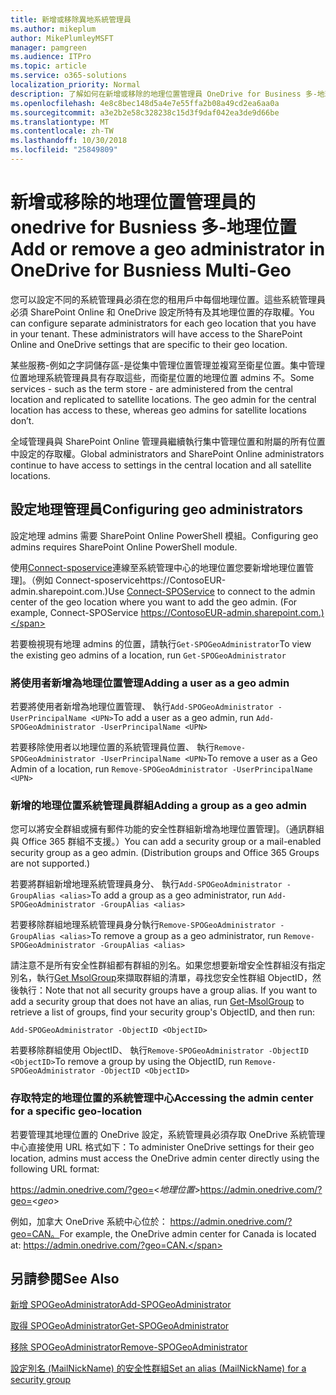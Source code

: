 ```yaml
---
title: 新增或移除異地系統管理員
ms.author: mikeplum
author: MikePlumleyMSFT
manager: pamgreen
ms.audience: ITPro
ms.topic: article
ms.service: o365-solutions
localization_priority: Normal
description: 了解如何在新增或移除的地理位置管理員 OneDrive for Business 多-地理位置。
ms.openlocfilehash: 4e8c8bec148d5a4e7e55ffa2b08a49cd2ea6aa0a
ms.sourcegitcommit: a3e2b2e58c328238c15d3f9daf042ea3de9d66be
ms.translationtype: MT
ms.contentlocale: zh-TW
ms.lasthandoff: 10/30/2018
ms.locfileid: "25849809"
---
```

# <a name="add-or-remove-a-geo-administrator-in-onedrive-for-busniess-multi-geo"></a><span data-ttu-id="45b19-103">新增或移除的地理位置管理員的 onedrive for Busniess 多-地理位置</span><span class="sxs-lookup"><span data-stu-id="45b19-103">Add or remove a geo administrator in OneDrive for Busniess Multi-Geo</span></span>

<span data-ttu-id="45b19-p101">您可以設定不同的系統管理員必須在您的租用戶中每個地理位置。這些系統管理員必須 SharePoint Online 和 OneDrive 設定所特有及其地理位置的存取權。</span><span class="sxs-lookup"><span data-stu-id="45b19-p101">You can configure separate administrators for each geo location that you have in your tenant. These administrators will have access to the SharePoint Online and OneDrive settings that are specific to their geo location.</span></span>

<span data-ttu-id="45b19-p102">某些服務-例如之字詞儲存區-是從集中管理位置管理並複寫至衛星位置。集中管理位置地理系統管理員具有存取這些，而衛星位置的地理位置 admins 不。</span><span class="sxs-lookup"><span data-stu-id="45b19-p102">Some services - such as the term store - are administered from the central location and replicated to satellite locations. The geo admin for the central location has access to these, whereas geo admins for satellite locations don’t.</span></span>

<span data-ttu-id="45b19-108">全域管理員與 SharePoint Online 管理員繼續執行集中管理位置和附屬的所有位置中設定的存取權。</span><span class="sxs-lookup"><span data-stu-id="45b19-108">Global administrators and SharePoint Online administrators continue to have access to settings in the central location and all satellite locations.</span></span>

## <a name="configuring-geo-administrators"></a><span data-ttu-id="45b19-109">設定地理管理員</span><span class="sxs-lookup"><span data-stu-id="45b19-109">Configuring geo administrators</span></span>

<span data-ttu-id="45b19-110">設定地理 admins 需要 SharePoint Online PowerShell 模組。</span><span class="sxs-lookup"><span data-stu-id="45b19-110">Configuring geo admins requires SharePoint Online PowerShell module.</span></span>

<span data-ttu-id="45b19-111">使用[Connect-sposervice](https://docs.microsoft.com/powershell/module/sharepoint-online/Connect-SPOService)連線至系統管理中心的地理位置您要新增地理位置管理]。（例如 Connect-sposervicehttps://ContosoEUR-admin.sharepoint.com.)</span><span class="sxs-lookup"><span data-stu-id="45b19-111">Use [Connect-SPOService](https://docs.microsoft.com/powershell/module/sharepoint-online/Connect-SPOService) to connect to the admin center of the geo location where you want to add the geo admin. (For example, Connect-SPOService  https://ContosoEUR-admin.sharepoint.com.)</span></span>

<span data-ttu-id="45b19-112">若要檢視現有地理 admins 的位置，請執行`Get-SPOGeoAdministrator`</span><span class="sxs-lookup"><span data-stu-id="45b19-112">To view the existing geo admins of a location, run `Get-SPOGeoAdministrator`</span></span>

### <a name="adding-a-user-as-a-geo-admin"></a><span data-ttu-id="45b19-113">將使用者新增為地理位置管理</span><span class="sxs-lookup"><span data-stu-id="45b19-113">Adding a user as a geo admin</span></span>

<span data-ttu-id="45b19-114">若要將使用者新增為地理位置管理、 執行`Add-SPOGeoAdministrator -UserPrincipalName <UPN>`</span><span class="sxs-lookup"><span data-stu-id="45b19-114">To add a user as a geo admin, run `Add-SPOGeoAdministrator -UserPrincipalName <UPN>`</span></span>

<span data-ttu-id="45b19-115">若要移除使用者以地理位置的系統管理員位置、 執行`Remove-SPOGeoAdministrator -UserPrincipalName <UPN>`</span><span class="sxs-lookup"><span data-stu-id="45b19-115">To remove a user as a Geo Admin of a location, run  `Remove-SPOGeoAdministrator -UserPrincipalName <UPN>`</span></span>

### <a name="adding-a-group-as-a-geo-admin"></a><span data-ttu-id="45b19-116">新增的地理位置系統管理員群組</span><span class="sxs-lookup"><span data-stu-id="45b19-116">Adding a group as a geo admin</span></span>

<span data-ttu-id="45b19-117">您可以將安全群組或擁有郵件功能的安全性群組新增為地理位置管理]。（通訊群組與 Office 365 群組不支援。）</span><span class="sxs-lookup"><span data-stu-id="45b19-117">You can add a security group or a mail-enabled security group as a geo admin. (Distribution groups and Office 365 Groups are not supported.)</span></span>

<span data-ttu-id="45b19-118">若要將群組新增地理系統管理員身分、 執行`Add-SPOGeoAdministrator -GroupAlias <alias>`</span><span class="sxs-lookup"><span data-stu-id="45b19-118">To add a group as a geo administrator, run `Add-SPOGeoAdministrator -GroupAlias <alias>`</span></span>

<span data-ttu-id="45b19-119">若要移除群組地理系統管理員身分執行`Remove-SPOGeoAdministrator -GroupAlias <alias>`</span><span class="sxs-lookup"><span data-stu-id="45b19-119">To remove a group as a geo administrator, run `Remove-SPOGeoAdministrator -GroupAlias <alias>`</span></span>

<span data-ttu-id="45b19-p103">請注意不是所有安全性群組都有群組的別名。如果您想要新增安全性群組沒有指定別名，執行[Get MsolGroup](https://docs.microsoft.com/en-us/powershell/module/msonline/get-msolgroup)來擷取群組的清單，尋找您安全性群組 ObjectID，然後執行：</span><span class="sxs-lookup"><span data-stu-id="45b19-p103">Note that not all security groups have a group alias. If you want to add a security group that does not have an alias, run [Get-MsolGroup](https://docs.microsoft.com/en-us/powershell/module/msonline/get-msolgroup) to retrieve a list of groups, find your security group's ObjectID, and then run:</span></span>

`Add-SPOGeoAdministrator -ObjectID <ObjectID>`

<span data-ttu-id="45b19-122">若要移除群組使用 ObjectID、 執行`Remove-SPOGeoAdministrator -ObjectID <ObjectID>`</span><span class="sxs-lookup"><span data-stu-id="45b19-122">To remove a group by using the ObjectID, run `Remove-SPOGeoAdministrator -ObjectID <ObjectID>`</span></span>

### <a name="accessing-the-admin-center-for-a-specific-geo-location"></a><span data-ttu-id="45b19-123">存取特定的地理位置的系統管理中心</span><span class="sxs-lookup"><span data-stu-id="45b19-123">Accessing the admin center for a specific geo-location</span></span>

<span data-ttu-id="45b19-124">若要管理其地理位置的 OneDrive 設定，系統管理員必須存取 OneDrive 系統管理中心直接使用 URL 格式如下：</span><span class="sxs-lookup"><span data-stu-id="45b19-124">To administer OneDrive settings for their geo location, admins must access the OneDrive admin center directly using the following URL format:</span></span>

<span data-ttu-id="45b19-125">https://admin.onedrive.com/?geo=<*地理位置*></span><span class="sxs-lookup"><span data-stu-id="45b19-125">https://admin.onedrive.com/?geo=<*geo*></span></span>

<span data-ttu-id="45b19-126">例如，加拿大 OneDrive 系統中心位於： https://admin.onedrive.com/?geo=CAN。</span><span class="sxs-lookup"><span data-stu-id="45b19-126">For example, the OneDrive admin center for Canada is located at: https://admin.onedrive.com/?geo=CAN.</span></span>

## <a name="see-also"></a><span data-ttu-id="45b19-127">另請參閱</span><span class="sxs-lookup"><span data-stu-id="45b19-127">See Also</span></span>

[<span data-ttu-id="45b19-128">新增 SPOGeoAdministrator</span><span class="sxs-lookup"><span data-stu-id="45b19-128">Add-SPOGeoAdministrator</span></span>](https://docs.microsoft.com/powershell/module/sharepoint-online/add-spogeoadministrator)

[<span data-ttu-id="45b19-129">取得 SPOGeoAdministrator</span><span class="sxs-lookup"><span data-stu-id="45b19-129">Get-SPOGeoAdministrator</span></span>](https://docs.microsoft.com/powershell/module/sharepoint-online/get-spogeoadministrator)

[<span data-ttu-id="45b19-130">移除 SPOGeoAdministrator</span><span class="sxs-lookup"><span data-stu-id="45b19-130">Remove-SPOGeoAdministrator</span></span>](https://docs.microsoft.com/powershell/module/sharepoint-online/remove-spogeoadministrator)

[<span data-ttu-id="45b19-131">設定別名 (MailNickName) 的安全性群組</span><span class="sxs-lookup"><span data-stu-id="45b19-131">Set an alias (MailNickName) for a security group</span></span>](https://docs.microsoft.com/en-us/powershell/module/azuread/set-azureadgroup)